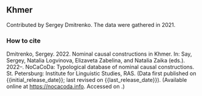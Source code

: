 ## Khmer

Contributed by Sergey Dmitrenko. The data were gathered in 2021.

### How to cite

Dmitrenko, Sergey. 2022. Nominal causal constructions in Khmer. In: Say, Sergey, Natalia Logvinova,
Elizaveta Zabelina, and Natalia Zaika (eds.). 2022–. NoCaCoDa: Typological database of nominal causal constructions.
St. Petersburg: Institute for Linguistic Studies, RAS. (Data first published on {{initial_release_date}};
last revised on {{last_release_date}}). (Available online at https://nocacoda.info. Accessed on <span class="today-span"></span>.)
